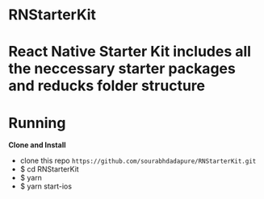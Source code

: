# RNStarterKit
# React Native Starter Kit includes all the neccessary starter packages and reducks folder structure


<H1> Running </H1>
<b> Clone and Install </b>

* clone this repo `https://github.com/sourabhdadapure/RNStarterKit.git`
* $ cd RNStarterKit
* $ yarn
* $ yarn start-ios
